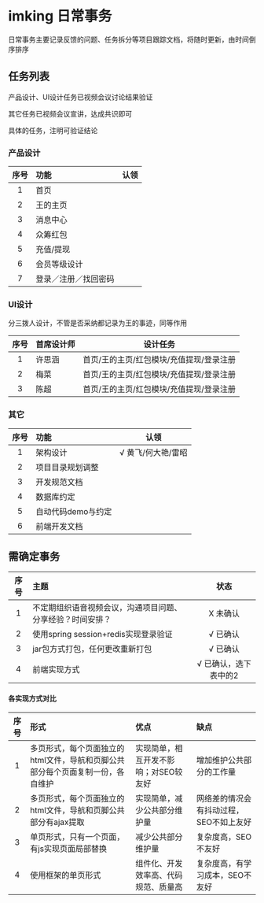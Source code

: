 # imking 日常事务
日常事务主要记录反馈的问题、任务拆分等项目跟踪文档，将随时更新，由时间倒序排序

## 任务列表

产品设计、UI设计任务已视频会议讨论结果验证

其它任务已视频会议宣讲，达成共识即可

具体的任务，注明可验证结论

### 产品设计
| 序号 | 功能 | 认领 |
|:---:|:----- |:-----:|
| 1 | 首页 |   |
| 2 | 王的主页 |   |
| 3 | 消息中心 |    |
| 4 | 众筹红包 |   |
| 5 | 充值/提现 |  |
| 6 | 会员等级设计 |  |
| 7 | 登录／注册／找回密码 |   |

### UI设计
分三拨人设计，不管是否采纳都记录为王的事迹，同等作用

| 序号 | 首席设计师 | 设计任务 |
|:---:|:----- |:-----:|
| 1 | 许思涵 | 首页/王的主页/红包模块/充值提现/登录注册 |
| 2 | 梅菜 | 首页/王的主页/红包模块/充值提现/登录注册 |
| 3 | 陈超 | 首页/王的主页/红包模块/充值提现/登录注册 |

### 其它
| 序号 | 功能 | 认领 |
|:---:|:----- |:-----:|
| 1 | 架构设计 | √ 黄飞/何大艳/雷昭 |
| 2 | 项目目录规划调整 |  |
| 3 | 开发规范文档 |  |
| 4 | 数据库约定 |  |
| 5 | 自动代码demo与约定 |  |
| 6 | 前端开发文档 |  |

## 需确定事务
| 序号 | 主题 | 状态 |
|:---:|:----- |:-----:|
| 1 | 不定期组织语音视频会议，沟通项目问题、分享经验？时间安排？ | X 未确认 |
| 2 | 使用spring session+redis实现登录验证  | √ 已确认 |
| 3 | jar包方式打包，任何更改重新打包  | √ 已确认 |
| 4 | 前端实现方式  | √ 已确认，选下表中的2 |

#### 各实现方式对比
| 序号 | 形式 | 优点 | 缺点 |
|:---:|:----- |:----- |:--- |
| 1 | 多页形式，每个页面独立的html文件，导航和页脚公共部分每个页面复制一份，各自维护 | 实现简单，相互开发不影响；对SEO较友好 | 增加维护公共部分的工作量 |
| 2 | 多页形式，每个页面独立的html文件，导航和页脚公共部分有ajax提取 | 实现简单，减少公共部分维护量 | 网络差的情况会有抖动过程，SEO不如上友好 |
| 3 | 单页形式，只有一个页面，有js实现页面局部替换 | 减少公共部分维护量 | 复杂度高，SEO不友好 |
| 4 | 使用框架的单页形式 | 组件化、开发效率高、代码规范、质量高 | 复杂度高，有学习成本，SEO不友好 |

